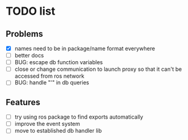 # TODO list

## Problems

- [x] names need to be in package/name format everywhere
- [ ] better docs
- [ ] BUG: escape db function variables
- [ ] close or change communication to launch proxy so that it can't be accessed from ros network
- [ ] BUG: handle "'" in db queries

## Features

- [ ] try using ros package to find exports automatically
- [ ] improve the event system
- [ ] move to established db handler lib

